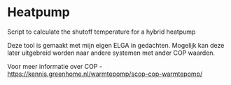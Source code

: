 # Heatpump
Script to calculate the shutoff temperature for a hybrid heatpump

Deze tool is gemaakt met mijn eigen ELGA in gedachten. Mogelijk kan deze later uitgebreid worden naar andere systemen met ander COP waarden. 

Voor meer informatie over COP - https://kennis.greenhome.nl/warmtepomp/scop-cop-warmtepomp/
